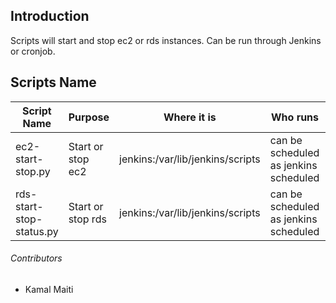 ## Introduction
Scripts will start and stop ec2 or rds instances. Can be run through Jenkins or cronjob.
## Scripts Name

| Script Name  |  Purpose |  Where it is |  Who runs | Developed By|
|---|---|---|---| --- |
| ec2-start-stop.py  |  Start or stop ec2 | jenkins:/var/lib/jenkins/scripts  |can be scheduled as jenkins scheduled | kamal.maiti@example.com |
| rds-start-stop-status.py  | Start or stop rds   | jenkins:/var/lib/jenkins/scripts  |can be scheduled as jenkins scheduled  | kamal.maiti@example.com |

###### Contributors
- Kamal Maiti 

